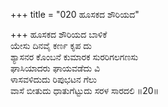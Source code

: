 +++
title = "020 ಹೂಸಕದ ಶೌರಿಯದ"

+++
ಹೂಸಕದ ಶೌರಿಯದ ಬಾಳಿಕೆ  
ಯೇಸು ದಿನವೈ ಕರ್ಣ ಕೃಪ ದು  
ಶ್ಯಾಸನರ ಕೊಂಬನೆ ಕುಮಾರಕ ಸುರರಿಗಲಗಣಸು  
ಘಾಸಿಯಾದರು ಘಾಯವಡೆದು ವಿ  
ಳಾಸವಳಿದುದು ರಿಪುಭಟನ ಗೆಲು  
ವಾಸೆ ಬೀತುದು ಧಾತುಗೆಟ್ಟುದು ಸರಳ ಸಾರದಲಿ    ॥20॥